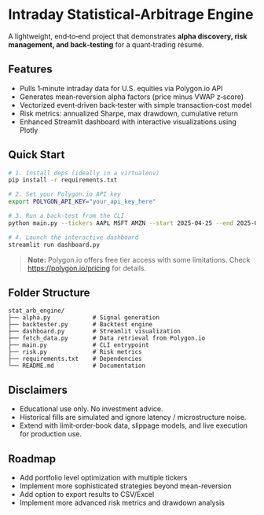 # Intraday Statistical-Arbitrage Engine

A lightweight, end‑to‑end project that demonstrates **alpha discovery, risk management, and back‑testing** for a quant‑trading résumé.

## Features
* Pulls 1‑minute intraday data for U.S. equities via Polygon.io API
* Generates mean‑reversion alpha factors (price minus VWAP z‑score)
* Vectorized event‑driven back‑tester with simple transaction‑cost model
* Risk metrics: annualized Sharpe, max drawdown, cumulative return
* Enhanced Streamlit dashboard with interactive visualizations using Plotly

## Quick Start
```bash
# 1. Install deps (ideally in a virtualenv)
pip install -r requirements.txt

# 2. Set your Polygon.io API key
export POLYGON_API_KEY="your_api_key_here"

# 3. Run a back‑test from the CLI
python main.py --tickers AAPL MSFT AMZN --start 2025-04-25 --end 2025-05-02

# 4. Launch the interactive dashboard
streamlit run dashboard.py
```

> **Note:** Polygon.io offers free tier access with some limitations. Check https://polygon.io/pricing for details.

## Folder Structure
```
stat_arb_engine/
├── alpha.py            # Signal generation
├── backtester.py       # Backtest engine
├── dashboard.py        # Streamlit visualization
├── fetch_data.py       # Data retrieval from Polygon.io
├── main.py             # CLI entrypoint
├── risk.py             # Risk metrics
├── requirements.txt    # Dependencies
└── README.md           # Documentation
```

## Disclaimers
* Educational use only. No investment advice.
* Historical fills are simulated and ignore latency / microstructure noise.
* Extend with limit‑order‑book data, slippage models, and live execution for production use.

## Roadmap
* Add portfolio level optimization with multiple tickers
* Implement more sophisticated strategies beyond mean-reversion
* Add option to export results to CSV/Excel
* Implement more advanced risk metrics and drawdown analysis
